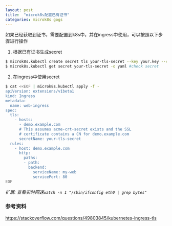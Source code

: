 ```yaml
---
layout: post
title:  "microk8s配置已有证书"
categories: microk8s gogs
---
```


如果已经获取到证书，需要配置到k8s中，并在ingress中使用，可以按照以下步骤进行操作

1. 根据已有证书生成secret

```bash
$ microk8s.kubectl create secret tls your-tls-secret --key your.key --cert your.pem
$ microk8s.kubectl get secret your-tls-secret -o yaml #check secret
```

2. 在ingress中使用secret

```bash
$ cat <<EOF | microk8s.kubectl apply -f -
apiVersion: extensions/v1beta1
kind: Ingress
metadata:
  name: web-ingress
spec:
  tls:
    - hosts:
      - demo.example.com
      # This assumes acme-crt-secret exists and the SSL
      # certificate contains a CN for demo.example.com
      secretName: your-tls-secret
  rules:
    - host: demo.example.com
      http:
        paths:
        - path:
          backend:
            serviceName: my-web
            servicePort: 80
EOF
```

_扩展:_
_查看实时网速`watch -n 1 "/sbin/ifconfig eth0 | grep bytes"`_

### 参考资料

https://stackoverflow.com/questions/49803845/kubernetes-ingress-tls
